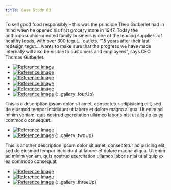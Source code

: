 ```yaml
---
title: Case Study 03
---
```


To sell good food responsibly – this was the principle Theo Gutberlet had in mind when he opened his first grocery store in 1947. Today the anthroposophic-oriented family business is one of the leading suppliers of healthy foods, with over 300 tegut… outlets. “15 years after their last redesign tegut… wants to make sure that the progress we have made internally will also be visible to customers and employees”, says CEO Thomas Gutberlet.
  
* [![Reference Image](/projects/case_study_02/image.jpeg)](/projects/case_study_02/image.jpeg "click to enlarge")
* [![Reference Image](/projects/case_study_02/image-1.jpeg)](/projects/case_study_02/image-1.jpeg "click to enlarge")
* [![Reference Image](/projects/case_study_02/image-2.jpeg)](/projects/case_study_02/image-2.jpeg "click to enlarge")
* [![Reference Image](/projects/case_study_02/image-3.jpeg)](/projects/case_study_02/image-3.jpeg "click to enlarge")
* [![Reference Image](/projects/case_study_02/image-4.jpeg)](/projects/case_study_02/image-4.jpeg "click to enlarge")
* [![Reference Image](/projects/case_study_02/image-5.jpeg)](/projects/case_study_02/image-5.jpeg "click to enlarge")
{: .gallery .fourUp}

This is a description ipsum dolor sit amet, consectetur adipisicing elit, sed do eiusmod tempor incididunt ut labore et dolore magna aliqua. Ut enim ad minim veniam, quis nostrud exercitation ullamco laboris nisi ut aliquip ex ea commodo consequat.

* [![Reference Image](/projects/case_study_02/image.jpeg)](/projects/case_study_02/image.jpeg "click to enlarge")
* [![Reference Image](/projects/case_study_02/image-1.jpeg)](/projects/case_study_02/image-1.jpeg "click to enlarge")
{: .gallery .twoUp}

This is another description ipsum dolor sit amet, consectetur adipisicing elit, sed do eiusmod tempor incididunt ut labore et dolore magna aliqua. Ut enim ad minim veniam, quis nostrud exercitation ullamco laboris nisi ut aliquip ex ea commodo consequat.

* [![Reference Image](/projects/case_study_02/image.jpeg)](/projects/case_study_02/image.jpeg "click to enlarge")
* [![Reference Image](/projects/case_study_02/image-1.jpeg)](/projects/case_study_02/image-1.jpeg "click to enlarge")
* [![Reference Image](/projects/case_study_02/image-2.jpeg)](/projects/case_study_02/image-2.jpeg "click to enlarge")
{: .gallery .threeUp}